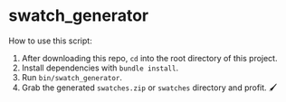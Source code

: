 # swatch_generator

How to use this script:

1. After downloading this repo, `cd` into the root directory of this project.
2. Install dependencies with `bundle install`.
3. Run `bin/swatch_generator`.
4. Grab the generated `swatches.zip` or `swatches` directory and profit. 🖌

